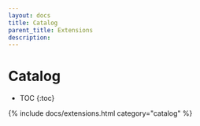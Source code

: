 ```yaml
---
layout: docs
title: Catalog
parent_title: Extensions
description:
---
```


# Catalog

* TOC
{:toc}

{% include docs/extensions.html category="catalog" %}

